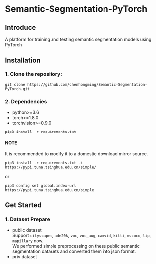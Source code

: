 # Semantic-Segmentation-PyTorch

## Introduce  
A platform for training and testing semantic segmentation models using PyTorch  
## Installation  
### 1. Clone the repository:  
```
git clone https://github.com/chenhongming/Semantic-Segmentation-PyTorch.git
```  
### 2. Dependencies  
* python>=3.6
* torch>=1.8.0
* torchvision>=0.9.0
```
pip3 install -r requirements.txt
```  
#### NOTE  
It is recommended to modify it to a domestic download mirror source.
```
pip3 install -r requirements.txt -i https://pypi.tuna.tsinghua.edu.cn/simple/
```  
or 
```
pip3 config set global.index-url https://pypi.tuna.tsinghua.edu.cn/simple
```  
## Get Started  
### 1. Dataset Prepare  
* public dataset  
Support `cityscapes`, `ade20k`, `voc`, `voc_aug`, `camvid`, `kitti`, `mscoco`, `lip`, `mapillary` now.    
We performed simple preprocessing on these public semantic segmentation datasets and converted them into json format.  
* priv dataset  
